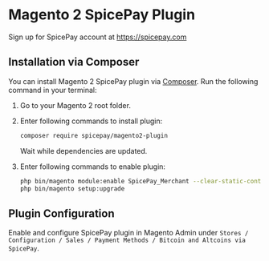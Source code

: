 # Magento 2 SpicePay Plugin

Sign up for SpicePay account at <https://spicepay.com>

## Installation via Composer

You can install Magento 2 SpicePay plugin via [Composer](http://getcomposer.org/). Run the following command in your terminal:

1. Go to your Magento 2 root folder.

2. Enter following commands to install plugin:

    ```bash
    composer require spicepay/magento2-plugin
    ```
   Wait while dependencies are updated.

3. Enter following commands to enable plugin:

    ```bash
    php bin/magento module:enable SpicePay_Merchant --clear-static-content
    php bin/magento setup:upgrade
    ```

## Plugin Configuration

Enable and configure SpicePay plugin in Magento Admin under `Stores / Configuration / Sales / Payment Methods / Bitcoin and Altcoins via SpicePay`.
